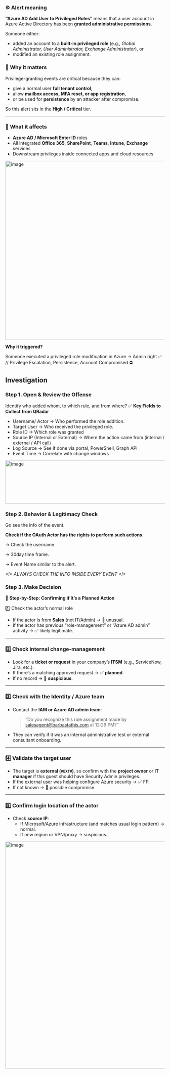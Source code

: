 ### ⚙️ **Alert meaning**

**“Azure AD Add User to Privileged Roles”** means that a user account in Azure Active Directory has been **granted administrative permissions**.

Someone either:

- added an account to a **built-in privileged role** (e.g., *Global Administrator, User Administrator, Exchange Administrator*), or
- modified an existing role assignment.

### 🎯 **Why it matters**

Privilege-granting events are critical because they can:

- give a normal user **full tenant control**,
- allow **mailbox access, MFA reset, or app registration**,
- or be used for **persistence** by an attacker after compromise.

So this alert sits in the **High / Critical** tier.

---

### 🧩 **What it affects**

- **Azure AD / Microsoft Enter ID** roles
- All integrated **Office 365**, **SharePoint**, **Teams**, **Intune**, **Exchange** services
- Downstream privileges inside connected apps and cloud resources

<img width="939" height="565" alt="image" src="https://github.com/user-attachments/assets/a5f0ae2d-1395-4ecb-a0fd-a2f9b849b64b" />

**Why it triggered?**

Someone executed a privileged role modification in Azure → Admin right ✅  // Privilege Escalation, Persistence, Account Compromised ⛔

## Investigation

### Step 1. Open & Review the Offense

Identify who added whom, to which rule, and from where?
✅ **Key Fields to Collect from QRadar**

- Username/ Actor → Who performed the role addition.
- Target User → Who received the privileged role.
- Role ID → Which role was granted
- Source IP (Internal or External) → Where the action came from (internal / external / API call)
- Log Source → See if done via portal, PowerShell, Graph API
- Event Time → Correlate with change windows

<img width="858" height="136" alt="image" src="https://github.com/user-attachments/assets/d183798b-3728-441c-84f2-ddefb5e2b709" />

### Step 2. Behavior & Legitimacy Check

Go see the info of the event.

**Check if the OAuth Actor has the rights to perform such actions.**

→ Check the username.

→ 30day time frame.

→ Event Name similar to the alert.

*<!> ALWAYS CHECK THE INFO INSIDE EVERY EVENT <!>*

### Step 3. Make Decision 
🧭 **Step-by-Step: Confirming if It’s a Planned Action**

1️⃣ Check the actor’s normal role

- If the actor is from **Sales** (not IT/Admin) → 🚩 unusual.
- If the actor has previous “role-management” or “Azure AD admin” activity → ✅ likely legitimate.

---

### **2️⃣ Check internal change-management**

- Look for a **ticket or request** in your company’s **ITSM** (e.g., ServiceNow, Jira, etc.).
- If there’s a matching approved request → ✅ **planned**.
- If no record → 🚩 **suspicious**.

---

### **3️⃣ Check with the Identity / Azure team**

- Contact the **IAM or Azure AD admin team**:
    
    > “Do you recognize this role assignment made by salesagent@barbastathis.com at 12:29 PM?”
    > 
- They can verify if it was an internal administrative test or external consultant onboarding.

---

### **4️⃣ Validate the target user**

- The target is **external (`#EXT#`)**, so confirm with the **project owner** or **IT manager** if this guest should have Security Admin privileges.
- If the external user was helping configure Azure security → ✅ FP.
- If not known → 🚩 possible compromise.

---

### **5️⃣ Confirm login location of the actor**

- Check **source IP**:
    - If Microsoft/Azure infrastructure (and matches usual login pattern) → normal.
    - If new region or VPN/proxy → suspicious.

<img width="813" height="718" alt="image" src="https://github.com/user-attachments/assets/875ec3ba-4744-47c4-8e64-95a93b864773" />






